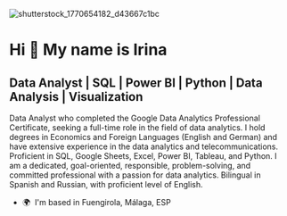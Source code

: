 
![shutterstock_1770654182_d43667c1bc](https://github.com/user-attachments/assets/dd9e1fef-4ccb-4f07-89e0-aa2fb59d9481)



Hi 👋 My name is Irina
======================

Data Analyst | SQL | Power BI | Python | Data Analysis | Visualization
----------------------------------------------------------------------

Data Analyst who completed the Google Data Analytics Professional Certificate, seeking a full-time role in the field of data analytics. I hold degrees in Economics and Foreign Languages (English and German) and have extensive experience in the data analytics and telecommunications. Proficient in SQL, Google Sheets, Excel, Power BI, Tableau, and Python. I am a dedicated, goal-oriented, responsible, problem-solving, and committed professional with a passion for data analytics. Bilingual in Spanish and Russian, with proficient level of English.

*   🌍  I'm based in Fuengirola, Málaga, ESP

